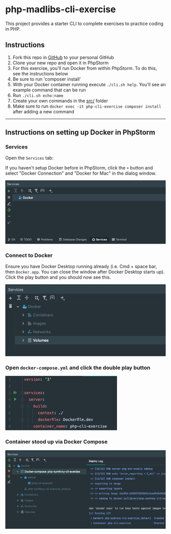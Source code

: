 # php-madlibs-cli-exercise

This project provides a starter CLI to complete exercises to practice coding in PHP.

## Instructions

1. Fork this repo in [GitHub]() to your personal GitHub
2. Clone your new repo and open it in PhpStorm
3. For this exercise, you'll run Docker from within PhpStorm. To do this, see the instructions below
4. Be sure to run 'composer install'
4. With your Docker container running execute `./cli.sh help`. You'll see an example command that can be run
5. Run `./cli.sh echo:name`
6. Create your own commands in the [src/](src) folder
7. Make sure to run `docker exec -it php-cli-exercise composer install` after adding a new command

---
## Instructions on setting up Docker in PhpStorm

### Services 

Open the `Services` tab:

If you haven't setup Docker before in PhpStorm, click the `+` button and select "Docker Connection" and "Docker for Mac"
in the dialog window.

![](images/one.png "")

### Connect to Docker

Ensure you have Docker Desktop running already (i.e. Cmd + space bar, then `Docker.app`. You can close the window after
Docker Desktop starts up). Click the play button and you should now see this.

![](images/two.png "")

### Open `docker-compose.yml` and click the double play button

![](images/three.png "")

### Container stood up via Docker Compose

![](images/four.png "")
